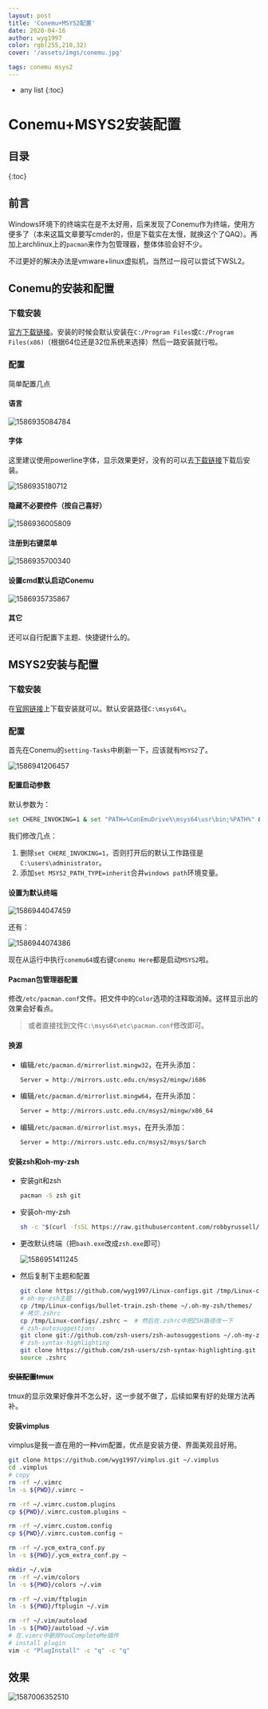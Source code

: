 ```yaml
---
layout: post                                                                                                                                                                                                         
title: 'Conemu+MSYS2配置'                                                                                                                                                                                              
date: 2020-04-16                                                                                                                                                                                                     
author: wyg1997                                                                                                                                                                                                      
color: rgb(255,210,32)                                                                                                                                                                                               
cover: '/assets/imgs/conemu.jpg'                                                                                                                                                                                   

tags: conemu msys2                                                                                                                                                                                                     
---
```


* any list
{:toc}

# Conemu+MSYS2安装配置

## 目录

{:toc}

## 前言

Windows环境下的终端实在是不太好用，后来发现了Conemu作为终端，使用方便多了（本来这篇文章要写cmder的，但是下载实在太慢，就换这个了QAQ）。再加上archlinux上的`pacman`来作为包管理器，整体体验会好不少。

不过更好的解决办法是vmware+linux虚拟机，当然过一段可以尝试下WSL2。

## Conemu的安装和配置

### 下载安装

[官方下载链接]( https://conemu.github.io/ )。安装的时候会默认安装在`C:/Program Files`或`C:/Program Files(x86)`（根据64位还是32位系统来选择）然后一路安装就行啦。

### 配置

简单配置几点

#### 语言

![1586935084784](/assets/imgs/conemu/1586935084784.png)

#### 字体

这里建议使用powerline字体，显示效果更好，没有的可以去[下载链接]( https://github.com/powerline/fonts )下载后安装。

![1586935180712](/assets/imgs/conemu/1586935180712.png)

#### 隐藏不必要控件（按自己喜好）

![1586936005809](/assets/imgs/conemu/1586936005809.png)

#### 注册到右键菜单

![1586935700340](/assets/imgs/conemu/1586935700340.png)

#### 设置cmd默认启动Conemu

![1586935735867](/assets/imgs/conemu/1586935735867.png)

#### 其它

还可以自行配置下主题、快捷键什么的。

## MSYS2安装与配置

### 下载安装

在[官网链接]( https://www.msys2.org/ )上下载安装就可以。默认安装路径`C:\msys64\`。

### 配置

首先在Conemu的`setting-Tasks`中刷新一下，应该就有`MSYS2`了。

![1586941206457](/assets/imgs/conemu/1586941206457.png)

#### 配置启动参数

默认参数为：

```sh
set CHERE_INVOKING=1 & set "PATH=%ConEmuDrive%\msys64\usr\bin;%PATH%" & %ConEmuBaseDirShort%\conemu-msys2-64.exe -new_console:p %ConEmuDrive%\msys64\usr\bin\bash.exe --login -i -new_console:C:"%ConEmuDrive%\msys64\msys2.ico"
```

我们修改几点：

1. 删除`set CHERE_INVOKING=1`，否则打开后的默认工作路径是` C:\users\administrator `。
2. 添加`set MSYS2_PATH_TYPE=inherit`合并`windows path`环境变量。

#### 设置为默认终端

![1586944047459](/assets/imgs/conemu/1586944047459.png)

还有：

![1586944074386](/assets/imgs/conemu/1586944074386.png)

现在从运行中执行`conemu64`或右键`Conemu Here`都是启动`MSYS2`啦。

#### Pacman包管理器配置

修改`/etc/pacman.conf`文件。把文件中的`Color`选项的注释取消掉。这样显示出的效果会好看点。

> 或者直接找到文件`C:\msys64\etc\pacman.conf`修改即可。

#### 换源

- 编辑`/etc/pacman.d/mirrorlist.mingw32`，在开头添加：

  ```txt
  Server = http://mirrors.ustc.edu.cn/msys2/mingw/i686
  ```

- 编辑`/etc/pacman.d/mirrorlist.mingw64`，在开头添加：

  ```txt
  Server = http://mirrors.ustc.edu.cn/msys2/mingw/x86_64
  ```

- 编辑`/etc/pacman.d/mirrorlist.msys`，在开头添加：

  ```txt
  Server = http://mirrors.ustc.edu.cn/msys2/msys/$arch
  ```

#### 安装zsh和oh-my-zsh

- 安装git和zsh

  ```bash
  pacman -S zsh git
  ```

- 安装oh-my-zsh

  ```bash
  sh -c "$(curl -fsSL https://raw.githubusercontent.com/robbyrussell/oh-my-zsh/master/tools/install.sh)"
  ```

- 更改默认终端（把`bash.exe`改成`zsh.exe`即可）

  ![1586951411245](/assets/imgs/conemu/1586951411245.png)

- 然后复制下主题和配置

  ```zsh
  git clone https://github.com/wyg1997/Linux-configs.git /tmp/Linux-configs
  # oh-my-zsh主题
  cp /tmp/Linux-configs/bullet-train.zsh-theme ~/.oh-my-zsh/themes/
  # 拷贝.zshrc
  cp /tmp/Linux-configs/.zshrc ~  # 然后在.zshrc中把ZSH路径改一下
  # zsh-autosuggestions
  git clone git://github.com/zsh-users/zsh-autosuggestions ~/.oh-my-zsh/plugins/zsh-autosuggestions
  # zsh-syntax-highlighting
  git clone https://github.com/zsh-users/zsh-syntax-highlighting.git ${ZSH_CUSTOM:-~/.oh-my-zsh/custom}/plugins/zsh-syntax-highlighting
  source .zshrc
  ```

#### ~~安装配置tmux~~

tmux的显示效果好像并不怎么好，这一步就不做了，后续如果有好的处理方法再补。

#### 安装vimplus

vimplus是我一直在用的一种vim配置，优点是安装方便、界面美观且好用。

```zsh
git clone https://github.com/wyg1997/vimplus.git ~/.vimplus
cd .vimplus
# copy
rm -rf ~/.vimrc
ln -s ${PWD}/.vimrc ~

rm -rf ~/.vimrc.custom.plugins
cp ${PWD}/.vimrc.custom.plugins ~

rm -rf ~/.vimrc.custom.config
cp ${PWD}/.vimrc.custom.config ~

rm -rf ~/.ycm_extra_conf.py
ln -s ${PWD}/.ycm_extra_conf.py ~

mkdir ~/.vim
rm -rf ~/.vim/colors
ln -s ${PWD}/colors ~/.vim

rm -rf ~/.vim/ftplugin
ln -s ${PWD}/ftplugin ~/.vim

rm -rf ~/.vim/autoload
ln -s ${PWD}/autoload ~/.vim
# 在.vimrc中删除YouCompleteMe插件
# install plugin
vim -c "PlugInstall" -c "q" -c "q"
```

## 效果

![1587006352510](/assets/imgs/conemu/1587006352510.png)


